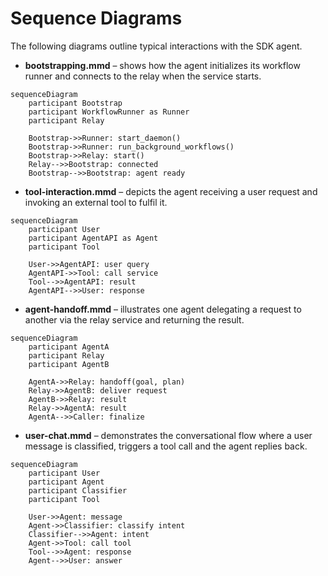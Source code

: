 # Sequence Diagrams

The following diagrams outline typical interactions with the SDK agent.

- **bootstrapping.mmd** – shows how the agent initializes its workflow runner and connects to the relay when the service starts.

```mermaid
sequenceDiagram
    participant Bootstrap
    participant WorkflowRunner as Runner
    participant Relay

    Bootstrap->>Runner: start_daemon()
    Bootstrap->>Runner: run_background_workflows()
    Bootstrap->>Relay: start()
    Relay-->>Bootstrap: connected
    Bootstrap-->>Bootstrap: agent ready
```

- **tool-interaction.mmd** – depicts the agent receiving a user request and invoking an external tool to fulfil it.

```mermaid
sequenceDiagram
    participant User
    participant AgentAPI as Agent
    participant Tool

    User->>AgentAPI: user query
    AgentAPI->>Tool: call service
    Tool-->>AgentAPI: result
    AgentAPI-->>User: response
```

- **agent-handoff.mmd** – illustrates one agent delegating a request to another via the relay service and returning the result.

```mermaid
sequenceDiagram
    participant AgentA
    participant Relay
    participant AgentB

    AgentA->>Relay: handoff(goal, plan)
    Relay->>AgentB: deliver request
    AgentB->>Relay: result
    Relay->>AgentA: result
    AgentA-->>Caller: finalize
```


- **user-chat.mmd** – demonstrates the conversational flow where a user message is classified, triggers a tool call and the agent replies back.

```mermaid
sequenceDiagram
    participant User
    participant Agent
    participant Classifier
    participant Tool

    User->>Agent: message
    Agent->>Classifier: classify intent
    Classifier-->>Agent: intent
    Agent->>Tool: call tool
    Tool-->>Agent: response
    Agent-->>User: answer
```